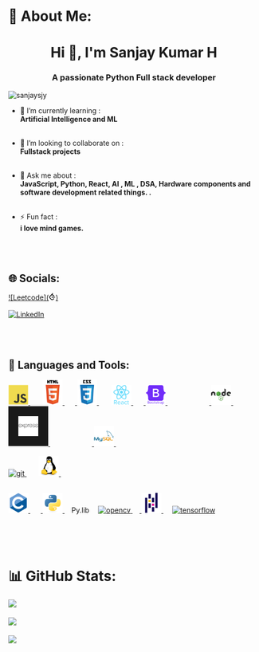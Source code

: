 # 💫 About Me:

<h1 align="center">Hi 👋, I'm Sanjay Kumar H</h1>
<h3 align="center">A passionate Python Full stack developer </h3>


<p align="left"> <img src="https://komarev.com/ghpvc/?username=sanjaysjy&label=Profile%20views&color=0e75b6&style=flat" alt="sanjaysjy" /> </p>

<!--##- 🔭 I’m currently working on :<br>**Node.js.**<br><br>-->

- 🌱 I’m currently learning :<br>**Artificial Intelligence and ML**<br><br>

- 👯 I’m looking to collaborate on :<br>**Fullstack projects**<br><br>

- 💬 Ask me about :<br>**JavaScript, Python, React, AI , ML , DSA, Hardware components and software development related things. .**<br><br>

- ⚡ Fun fact :<br>**i love mind games.**<br><br><br><br/>

## 🌐 Socials:
[![Leetcode](<svg xmlns="http://www.w3.org/2000/svg" width="1em" height="1em" viewBox="0 0 24 24"><path fill="currentColor" d="M13.483 0a1.37 1.37 0 0 0-.961.438L7.116 6.226l-3.854 4.126a5.3 5.3 0 0 0-1.209 2.104a5 5 0 0 0-.125.513a5.5 5.5 0 0 0 .062 2.362a6 6 0 0 0 .349 1.017a5.9 5.9 0 0 0 1.271 1.818l4.277 4.193l.039.038c2.248 2.165 5.852 2.133 8.063-.074l2.396-2.392c.54-.54.54-1.414.003-1.955a1.38 1.38 0 0 0-1.951-.003l-2.396 2.392a3.02 3.02 0 0 1-4.205.038l-.02-.019l-4.276-4.193c-.652-.64-.972-1.469-.948-2.263a2.7 2.7 0 0 1 .066-.523a2.55 2.55 0 0 1 .619-1.164L9.13 8.114c1.058-1.134 3.204-1.27 4.43-.278l3.501 2.831c.593.48 1.461.387 1.94-.207a1.384 1.384 0 0 0-.207-1.943l-3.5-2.831c-.8-.647-1.766-1.045-2.774-1.202l2.015-2.158A1.384 1.384 0 0 0 13.483 0m-2.866 12.815a1.38 1.38 0 0 0-1.38 1.382a1.38 1.38 0 0 0 1.38 1.382H20.79a1.38 1.38 0 0 0 1.38-1.382a1.38 1.38 0 0 0-1.38-1.382z"></path></svg>)](https://leetcode.com/u/_sanjay__kumar_h/)<br><br/>
[![LinkedIn]()](http://www.linkedin.com/in/sanjay4sjy)<br><br/><br><br/>

## 💬 Languages and Tools:

<p align="left"> 

  <a href="https://developer.mozilla.org/en-US/docs/Web/JavaScript" target="_blank" rel="noreferrer"> <img src="https://raw.githubusercontent.com/devicons/devicon/master/icons/javascript/javascript-original.svg" alt="javascript" width="40" height="40"/> </a>&ensp;&ensp;&ensp; <a href="https://www.w3.org/html/" target="_blank" rel="noreferrer"> <img src="https://raw.githubusercontent.com/devicons/devicon/master/icons/html5/html5-original-wordmark.svg" alt="html5" width="40" height="50"/> </a> &ensp;&ensp;&ensp;<a href="https://www.w3schools.com/css/" target="_blank" rel="noreferrer"> <img src="https://raw.githubusercontent.com/devicons/devicon/master/icons/css3/css3-original-wordmark.svg" alt="css3" width="40" height="50"/> </a>&ensp;&ensp;&ensp; <a href="https://reactjs.org/" target="_blank" rel="noreferrer"> <img src="https://raw.githubusercontent.com/devicons/devicon/master/icons/react/react-original-wordmark.svg" alt="react" width="40" height="40"/> </a> &ensp;&ensp;&ensp;<a href="https://getbootstrap.com" target="_blank" rel="noreferrer"> <img src="https://raw.githubusercontent.com/devicons/devicon/master/icons/bootstrap/bootstrap-plain-wordmark.svg" alt="bootstrap" width="40" height="40"/> </a>&ensp;&ensp;&ensp;&ensp;&ensp;&ensp;&ensp;&ensp;&ensp;&ensp;&ensp;&ensp;<a href="https://nodejs.org" target="_blank" rel="noreferrer"> <img src="https://raw.githubusercontent.com/devicons/devicon/master/icons/nodejs/nodejs-original-wordmark.svg" alt="nodejs" width="40" height="40"/> </a>&ensp;&ensp;&ensp;<a href="https://expressjs.com" target="_blank" rel="noreferrer"> <img src="https://raw.githubusercontent.com/devicons/devicon/master/icons/express/express-original-wordmark.svg" alt="express" width="40" height="40" border="20px"/> </a>&ensp;&ensp;&ensp;&ensp;&ensp;&ensp;&ensp;&ensp;&ensp;&ensp;&ensp;&ensp;<a href="https://www.mysql.com/" target="_blank" rel="noreferrer"> <img src="https://raw.githubusercontent.com/devicons/devicon/master/icons/mysql/mysql-original-wordmark.svg" alt="mysql" width="40" height="40"/> </a>&ensp;&ensp;&ensp;&ensp;&ensp;&ensp;&ensp;&ensp;&ensp;&ensp;&ensp;&ensp;<br><br/><a href="https://git-scm.com/" target="_blank" rel="noreferrer"> <img src="https://www.vectorlogo.zone/logos/git-scm/git-scm-icon.svg" alt="git" width="40" height="40"/> </a>&ensp;&ensp;&ensp; <a href="https://www.linux.org/" target="_blank" rel="noreferrer"> <img src="https://raw.githubusercontent.com/devicons/devicon/master/icons/linux/linux-original.svg" alt="linux" width="40" height="40"/> </a>&ensp;&ensp;&ensp;  <br><br/>
   
   <a href="https://www.cprogramming.com/" target="_blank" rel="noreferrer"> <img src="https://raw.githubusercontent.com/devicons/devicon/master/icons/c/c-original.svg" alt="c" width="40" height="40"/> </a>&ensp;&ensp;&ensp;<a href="https://www.python.org" target="_blank" rel="noreferrer"> <img src="https://raw.githubusercontent.com/devicons/devicon/master/icons/python/python-original.svg" alt="python" width="40" height="40"/> </a>&ensp;&ensp;Py.lib&ensp;&ensp; <a href="https://opencv.org/" target="_blank" rel="noreferrer"> <img src="https://www.vectorlogo.zone/logos/opencv/opencv-icon.svg" alt="opencv" width="40" height="40"/> </a>&ensp;&ensp;<a href="https://pandas.pydata.org/" target="_blank" rel="noreferrer"> <img src="https://raw.githubusercontent.com/devicons/devicon/2ae2a900d2f041da66e950e4d48052658d850630/icons/pandas/pandas-original.svg" alt="pandas" width="40" height="40"/> </a> &ensp;&ensp; <a href="https://www.tensorflow.org" target="_blank" rel="noreferrer"> <img src="https://www.vectorlogo.zone/logos/tensorflow/tensorflow-icon.svg" alt="tensorflow" width="40" height="40"/> </a> <br><br/>
  


  
  </p> <br><br/>
  
# 📊 GitHub Stats:

![](https://github-readme-stats.vercel.app/api/top-langs?username=sanjaysjy&show_icons=true&locale=en&layout=compact)<br><br/>
![](https://github-readme-stats.vercel.app/api?username=sanjaysjy&show_icons=true&locale=en)<br><br/>
![](https://github-readme-streak-stats.herokuapp.com/?user=sanjaysjy&)<br><br/>
